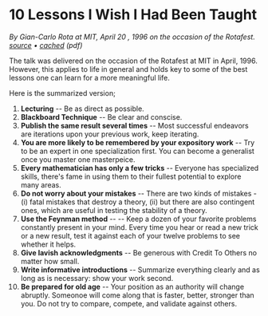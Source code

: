 # 10 Lessons I Wish I Had Been Taught

_By Gian-Carlo Rota at MIT, April 20 , 1996 on the occasion of the Rotafest. [source](https://www.ams.org/notices/199701/comm-rota.pdf) • [cached](https://cdn.oinam.com/pdf/10-lessons-i-wish-i-had-been-taught.pdf) (pdf)_

The talk was delivered on the occasion of the Rotafest at MIT in April, 1996. However, this applies to life in general and holds key to some of the best lessons one can learn for a more meaningful life.

Here is the summarized version;

1. __Lecturing__ -- Be as direct as possible.
2. __Blackboard Technique__ -- Be clear and conscise.
3. __Publish the same result several times__ -- Most successful endeavors are iterations upon your previous work, keep iterating.
4. __You are more likely to be remembered by your expository work__ -- Try to be an expert in one specialization first. You can become a generalist once you master one masterpeice.
5. __Every mathematician has only a few tricks__ -- Everyone has specialized skills, there's fame in using them to their fullest potential to explore many areas.
6. __Do not worry about your mistakes__ -- There are two kinds of mistakes - (i) fatal mistakes that destroy a theory, (ii) but there are also contingent ones, which are useful in testing the stability of a theory.
7. __Use the Feynman method__ -- -- Keep a dozen of your favorite problems constantly present in your mind. Every time you hear or read a new trick or a new result, test it against each of your twelve problems to see whether it helps.
8. __Give lavish acknowledgments__ -- Be generous with Credit To Others no matter how small.
9. __Write informative introductions__ -- Summarize everything clearly and as long as is necessary: show your work second.
10. __Be prepared for old age__ -- Your position as an authority will change abruptly. Someonoe will come along that is faster, better, stronger than you. Do not try to compare, compete, and validate against others.

